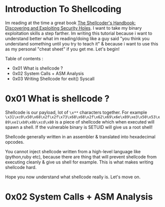 # Introduction To Shellcoding

Im reading at the time a great book [The Shellcoder's Handbook: Discovering and Exploiting Security Holes](https://www.amazon.com/Shellcoders-Handbook-Discovering-Exploiting-Security/dp/047008023X). I want to take my binary exploitation skills a step farther. Im writing this tutorial because i want to understand better what im reading/doing like a guy said "you think you understand something until you try to teach it" & because i want to use this as my personal "cheat sheet" if you get me. Let's begin!

Table of contents :
+ 0x01 What is shellcode ?
+ 0x02 System Calls + ASM Analysis
+ 0x03 Writing Shellcode for exit() Syscall

# 0x01 What is shellcode ?

Shellcode is our payload, lot of `\x**` characters together. For example `\x31\xc0\x50\x68\x2f\x2f\x73\x68\x68\x2f\x62\x69\x6e\x89\xe3\x50\x53\x89\xe1\xb0\x0b\xcd\x80` is a piece of shellcode which when executed will spawn a shell. If the vulnerable binary is SETUID will give us a root shell! 

Shellcode generally written in an assembler & translated into hexadecimal opcodes.

You cannot inject shellcode written from a high-level language like (python,ruby etc), because there are thing that will prevent shellcode from executing cleanly & give us shell for example. This is what makes writing shellcode hard.

Hope you now understand what shellcode really is. Let's move on.

# 0x02 System Calls + ASM Analysis



